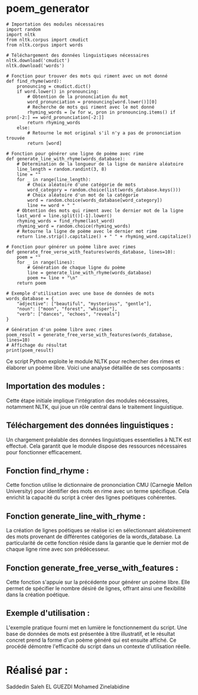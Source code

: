 # poem_generator
```
# Importation des modules nécessaires
import random
import nltk
from nltk.corpus import cmudict
from nltk.corpus import words

# Téléchargement des données linguistiques nécessaires
nltk.download('cmudict')
nltk.download('words')

# Fonction pour trouver des mots qui riment avec un mot donné
def find_rhyme(word):
    pronouncing = cmudict.dict()
    if word.lower() in pronouncing:
        # Obtention de la prononciation du mot
        word_pronunciation = pronouncing[word.lower()][0]
        # Recherche de mots qui riment avec le mot donné
        rhyming_words = [w for w, pron in pronouncing.items() if pron[-2:] == word_pronunciation[-2:]]
        return rhyming_words
    else:
        # Retourne le mot original s'il n'y a pas de prononciation trouvée
        return [word]

# Fonction pour générer une ligne de poème avec rime
def generate_line_with_rhyme(words_database):
    # Détermination de la longueur de la ligne de manière aléatoire
    line_length = random.randint(3, 8)
    line = ""
    for _ in range(line_length):
        # Choix aléatoire d'une catégorie de mots
        word_category = random.choice(list(words_database.keys()))
        # Choix aléatoire d'un mot de la catégorie
        word = random.choice(words_database[word_category])
        line += word + " "
    # Obtention des mots qui riment avec le dernier mot de la ligne
    last_word = line.split()[-1].lower()
    rhyming_words = find_rhyme(last_word)
    rhyming_word = random.choice(rhyming_words)
    # Retourne la ligne de poème avec le dernier mot rime
    return line.strip().capitalize() + " " + rhyming_word.capitalize()

# Fonction pour générer un poème libre avec rimes
def generate_free_verse_with_features(words_database, lines=10):
    poem = ""
    for _ in range(lines):
        # Génération de chaque ligne du poème
        line = generate_line_with_rhyme(words_database)
        poem += line + "\n"
    return poem

# Exemple d'utilisation avec une base de données de mots
words_database = {
    "adjective": ["beautiful", "mysterious", "gentle"],
    "noun": ["moon", "forest", "whisper"],
    "verb": ["dances", "echoes", "reveals"]
}

# Génération d'un poème libre avec rimes
poem_result = generate_free_verse_with_features(words_database, lines=10)
# Affichage du résultat
print(poem_result)

```
Ce script Python exploite le module NLTK pour rechercher des rimes et élaborer un poème libre. Voici une analyse détaillée de ses composants :

## Importation des modules : 
Cette étape initiale implique l'intégration des modules nécessaires, notamment NLTK, qui joue un rôle central dans le traitement linguistique.

## Téléchargement des données linguistiques : 
Un chargement préalable des données linguistiques essentielles à NLTK est effectué. Cela garantit que le module dispose des ressources nécessaires pour fonctionner efficacement.

## Fonction find_rhyme : 
Cette fonction utilise le dictionnaire de prononciation CMU (Carnegie Mellon University) pour identifier des mots en rime avec un terme spécifique. Cela enrichit la capacité du script à créer des lignes poétiques cohérentes.

## Fonction generate_line_with_rhyme : 
La création de lignes poétiques se réalise ici en sélectionnant aléatoirement des mots provenant de différentes catégories de la words_database. La particularité de cette fonction réside dans la garantie que le dernier mot de chaque ligne rime avec son prédécesseur.

## Fonction generate_free_verse_with_features : 
Cette fonction s'appuie sur la précédente pour générer un poème libre. Elle permet de spécifier le nombre désiré de lignes, offrant ainsi une flexibilité dans la création poétique.

## Exemple d'utilisation : 
L'exemple pratique fourni met en lumière le fonctionnement du script. Une base de données de mots est présentée à titre illustratif, et le résultat concret prend la forme d'un poème généré qui est ensuite affiché. Ce procédé démontre l'efficacité du script dans un contexte d'utilisation réelle.

# Réalisé par :
Saddedin Saleh
EL GUEZDI Mohamed Zinelabidine